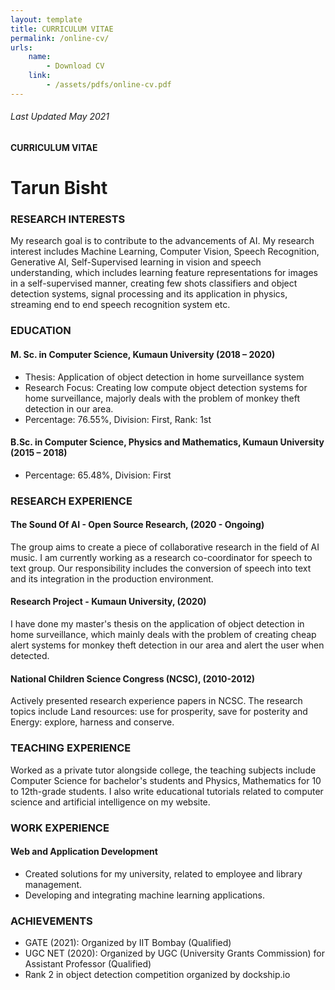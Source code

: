```yaml
---
layout: template
title: CURRICULUM VITAE
permalink: /online-cv/
urls:
    name:
        - Download CV
    link:
        - /assets/pdfs/online-cv.pdf
---
```

###### Last Updated May 2021
#### CURRICULUM VITAE 
# Tarun Bisht


### RESEARCH INTERESTS
 
My research goal is to contribute to the advancements of AI. My research interest includes Machine Learning, Computer Vision, Speech Recognition, Generative AI, Self-Supervised learning in vision and speech understanding, which includes learning feature representations for images in a self-supervised manner, creating few shots classifiers and object detection systems, signal processing and its application in physics, streaming end to end speech recognition system etc.


### EDUCATION 
 
#### M. Sc. in Computer Science, Kumaun University (2018 – 2020)
- Thesis: Application of object detection in home surveillance system
- Research Focus: Creating low compute object detection systems for home surveillance, majorly deals with the problem of monkey theft detection in our area.
- Percentage: 76.55%, Division: First, Rank: 1st

#### B.Sc. in Computer Science, Physics and Mathematics, Kumaun University (2015 – 2018)
- Percentage: 65.48%, Division: First


### RESEARCH EXPERIENCE 
 
#### The Sound Of AI - Open Source Research, (2020 - Ongoing)
The group aims to create a piece of collaborative research in the field of AI music. I am currently working as a research co-coordinator for speech to text group. Our responsibility includes the conversion of speech into text and its integration in the production environment.

#### Research Project - Kumaun University, (2020)
I have done my master's thesis on the application of object detection in home surveillance, which mainly deals with the problem of creating cheap alert systems for monkey theft detection in our area and alert the user when detected.

#### National Children Science Congress (NCSC), (2010-2012)
Actively presented research experience papers in NCSC. The research topics include Land resources: use for prosperity, save for posterity and Energy: explore, harness and conserve.


### TEACHING EXPERIENCE 
 
Worked as a private tutor alongside college, the teaching subjects include Computer Science for bachelor's students and Physics, Mathematics for 10 to 12th-grade students. I also write educational tutorials related to computer science and artificial intelligence on my website.


### WORK EXPERIENCE 
 
#### Web and Application Development
- Created solutions for my university, related to employee and library management. 
- Developing and integrating machine learning applications.
 
 
### ACHIEVEMENTS
 
- GATE (2021): Organized by IIT Bombay (Qualified)
- UGC NET (2020): Organized by UGC (University Grants Commission) for Assistant Professor (Qualified)
- Rank 2 in object detection competition organized by dockship.io 
